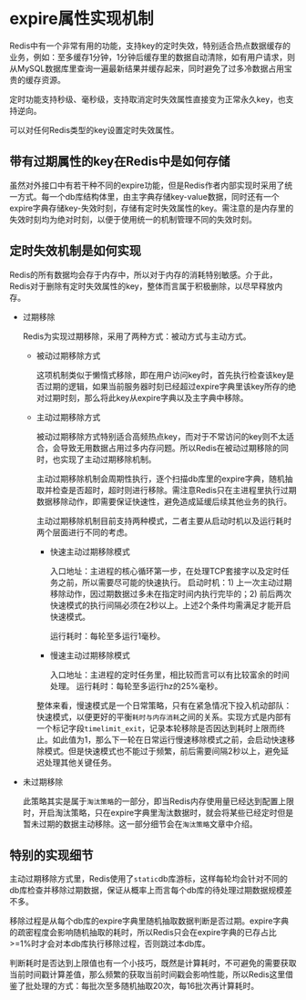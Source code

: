 # expire属性实现机制

Redis中有一个非常有用的功能，支持key的定时失效，特别适合热点数据缓存的业务，例如：至多缓存1分钟，1分钟后缓存里的数据自动清除，如有用户请求，则从MySQL数据库里查询一遍最新结果并缓存起来，同时避免了过多冷数据占用宝贵的缓存资源。

定时功能支持秒级、毫秒级，支持取消定时失效属性直接变为正常永久key，也支持逆向。

可以对任何Redis类型的key设置定时失效属性。

## 带有过期属性的key在Redis中是如何存储

虽然对外接口中有若干种不同的expire功能，但是Redis作者内部实现时采用了统一方式。每一个db库结构体里，由主字典存储key-value数据，同时还有一个expire字典存储key-失效时刻，存储有定时失效属性的key。需注意的是内存里的失效时刻均为绝对时刻，以便于使用统一的机制管理不同的失效时刻。

## 定时失效机制是如何实现

Redis的所有数据均会存于内存中，所以对于内存的消耗特别敏感。介于此，Redis对于删除有定时失效属性的key，整体而言属于积极删除，以尽早释放内存。

- 过期移除

  Redis为实现过期移除，采用了两种方式：被动方式与主动方式。

  * 被动过期移除方式

    这项机制类似于懒惰式移除，即在用户访问key时，首先执行检查该key是否过期的逻辑，如果当前服务器时刻已经超过expire字典里该key所存的绝对过期时刻，那么将此key从expire字典以及主字典中移除。

  * 主动过期移除方式

    被动过期移除方式特别适合高频热点key，而对于不常访问的key则不太适合，会导致无用数据占用过多内存问题。所以Redis在被动过期移除的同时，也实现了主动过期移除机制。
    
    主动过期移除机制会周期性执行，逐个扫描db库里的expire字典，随机抽取并检查是否超时，超时则进行移除。需注意Redis只在主进程里执行过期数据移除动作，即需要保证快速性，避免造成延缓后续其他业务的执行。

    主动过期移除机制目前支持两种模式，二者主要从启动时机以及运行耗时两个层面进行不同的考虑。

    + 快速主动过期移除模式
      
      入口地址：主进程的核心循环第一步，在处理TCP套接字以及定时任务之前，所以需要尽可能的快速执行。
      启动时机：1) 上一次主动过期移除动作，因过期数据过多未在指定时间内执行完毕的；2) 前后两次快速模式的执行间隔必须在2秒以上。上述2个条件均需满足才能开启快速模式。

      运行耗时：每轮至多运行1毫秒。

    + 慢速主动过期移除模式
  
      入口地址：主进程的定时任务里，相比较而言可以有比较富余的时间处理。
      运行耗时：每轮至多运行hz的25%毫秒。
    
    整体来看，慢速模式是一个日常策略，只有在紧急情况下投入机动部队：快速模式，以便更好的平衡`耗时与内存消耗`之间的关系。实现方式是内部有一个标记字段`timelimit_exit`，记录本轮移除是否因达到耗时上限而终止。如此值为1，那么下一轮在日常运行慢速移除模式之前，会启动快速移除模式。但是快速模式也不能过于频繁，前后需要间隔2秒以上，避免延迟处理其他关键任务。

- 未过期移除

  此策略其实是属于`淘汰策略`的一部分，即当Redis内存使用量已经达到配置上限时，开启淘汰策略，只在expire字典里淘汰数据时，就会将某些已经定时但是暂未过期的数据主动移除。这一部分细节会在`淘汰策略`文章中介绍。

## 特别的实现细节

   主动过期移除方式里，Redis使用了`static`db库游标，这样每轮均会针对不同的db库检查并移除过期数据，保证从概率上而言每个db库的待处理过期数据规模差不多。

   移除过程是从每个db库的expire字典里随机抽取数据判断是否过期。expire字典的疏密程度会影响随机抽取的耗时，所以Redis只会在expire字典的已存占比>=1%时才会对本db库执行移除过程，否则跳过本db库。

   判断耗时是否达到上限值也有一个小技巧，既然是计算耗时，不可避免的需要获取当前时间戳计算差值，那么频繁的获取当前时间戳会影响性能，所以Redis这里借鉴了批处理的方式：每批次至多随机抽取20次，每16批次再计算耗时。